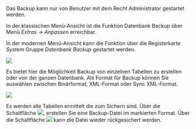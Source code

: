 Das Backup kann nur von Benutzer mit dem Recht Administrator gestartet werden.

In der klassischen Menü-Ansicht ist die Funktion Datenbank Backup über Menü *Extras → Anpassen* erreichbar.

In der modernen Menü-Ansicht kann die Funktion über die Registerkarte *System* Gruppe *Datenbank* *Backup* gestartet werden.

![](http://xpecto.github.io/docs/img/img_1462791269064.png)

Es bietet hier die Möglichkeit Backup von einzelnen Tabellen zu erstellen oder von der ganzen Datenbank.
Als Format für Backup können Sie auswählen zwischen Binärformat, XML-Format oder Sync XML-Format.

![](http://xpecto.github.io/docs/img/img_1442927979481.png)

Es werden alle Tabellen ermittelt die zum Sichern sind. Über die Schaltfläche ![](http://xpecto.github.io/docs/img/img_1442928143560.png), erstellen Sie eine Backup-Datei im markierten Format. Über die Schaltfläche ![](http://xpecto.github.io/docs/img/img_1442928753163.png) kann die Datei wieder rückgesichert werden.
